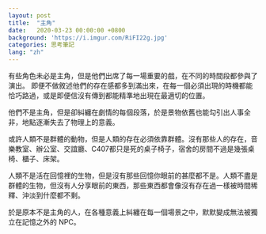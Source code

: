 ```yaml
---
layout: post
title:  "主角"
date:   2020-03-23 00:00:00 +0800
background: 'https://i.imgur.com/RiFI22g.jpg'
categories: 思考筆記
lang: "zh"
---
```


有些角色未必是主角，但是他們出席了每一場重要的戲，在不同的時間段都參與了演出。
即便不做敘述他們的存在感都多到滿出來，在每一個必須出現的時機都能恰巧路過，或是即便信沒有傳到都能精準地出現在最適切的位置。

他們不是主角，但是卻糾纏在劇情的每個段落，於是景物依舊也能勾引出人事全非，地點逐漸失去了物理上的意義。

或許人類不是群體的動物，但是人類的存在必須依靠群體。沒有那些人的存在，音樂教室、辦公室、交誼廳、C407都只是死的桌子椅子，宿舍的房間不過是幾張桌椅、櫃子、床架。

人類不是活在回憶裡的生物，但是沒有那些回憶你眼前的甚麼都不是。人類不盡是群體的生物，但沒有人分享眼前的東西，那些東西都會像沒有存在過一樣被時間稀釋、沖淡到什麼都不剩。

於是原本不是主角的人，在各種意義上糾纏在每一個場景之中，默默變成無法被獨立在記憶之外的 NPC。
